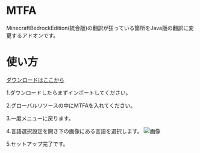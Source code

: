 # MTFA

MinecraftBedrockEdition(統合版)の翻訳が狂っている箇所をJava版の翻訳に変更するアドオンです。

# 使い方

[ダウンロードはここから](https://github.com/HariBote1110/MTFA/releases)

1.ダウンロードしたらまずインポートしてください。

2.グローバルリソースの中にMTFAを入れてください。

3.一度メニューに戻ります。

4.言語選択設定を開き下の画像にある言語を選択します。
![画像](https://user-images.githubusercontent.com/86110351/215106542-a850124e-ac3c-40aa-ae64-016f2c87842c.png)

5.セットアップ完了です。
